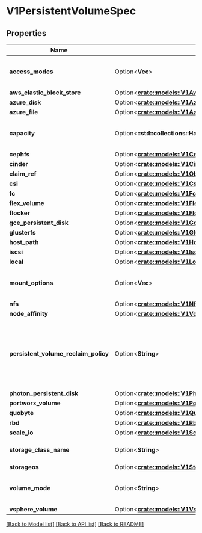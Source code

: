 # V1PersistentVolumeSpec

## Properties

Name | Type | Description | Notes
------------ | ------------- | ------------- | -------------
**access_modes** | Option<**Vec<String>**> | AccessModes contains all ways the volume can be mounted. More info: https://kubernetes.io/docs/concepts/storage/persistent-volumes#access-modes | [optional]
**aws_elastic_block_store** | Option<[**crate::models::V1AwsElasticBlockStoreVolumeSource**](v1.AWSElasticBlockStoreVolumeSource.md)> |  | [optional]
**azure_disk** | Option<[**crate::models::V1AzureDiskVolumeSource**](v1.AzureDiskVolumeSource.md)> |  | [optional]
**azure_file** | Option<[**crate::models::V1AzureFilePersistentVolumeSource**](v1.AzureFilePersistentVolumeSource.md)> |  | [optional]
**capacity** | Option<**::std::collections::HashMap<String, String>**> | A description of the persistent volume's resources and capacity. More info: https://kubernetes.io/docs/concepts/storage/persistent-volumes#capacity | [optional]
**cephfs** | Option<[**crate::models::V1CephFsPersistentVolumeSource**](v1.CephFSPersistentVolumeSource.md)> |  | [optional]
**cinder** | Option<[**crate::models::V1CinderPersistentVolumeSource**](v1.CinderPersistentVolumeSource.md)> |  | [optional]
**claim_ref** | Option<[**crate::models::V1ObjectReference**](v1.ObjectReference.md)> |  | [optional]
**csi** | Option<[**crate::models::V1CsiPersistentVolumeSource**](v1.CSIPersistentVolumeSource.md)> |  | [optional]
**fc** | Option<[**crate::models::V1FcVolumeSource**](v1.FCVolumeSource.md)> |  | [optional]
**flex_volume** | Option<[**crate::models::V1FlexPersistentVolumeSource**](v1.FlexPersistentVolumeSource.md)> |  | [optional]
**flocker** | Option<[**crate::models::V1FlockerVolumeSource**](v1.FlockerVolumeSource.md)> |  | [optional]
**gce_persistent_disk** | Option<[**crate::models::V1GcePersistentDiskVolumeSource**](v1.GCEPersistentDiskVolumeSource.md)> |  | [optional]
**glusterfs** | Option<[**crate::models::V1GlusterfsPersistentVolumeSource**](v1.GlusterfsPersistentVolumeSource.md)> |  | [optional]
**host_path** | Option<[**crate::models::V1HostPathVolumeSource**](v1.HostPathVolumeSource.md)> |  | [optional]
**iscsi** | Option<[**crate::models::V1IscsiPersistentVolumeSource**](v1.ISCSIPersistentVolumeSource.md)> |  | [optional]
**local** | Option<[**crate::models::V1LocalVolumeSource**](v1.LocalVolumeSource.md)> |  | [optional]
**mount_options** | Option<**Vec<String>**> | A list of mount options, e.g. [\"ro\", \"soft\"]. Not validated - mount will simply fail if one is invalid. More info: https://kubernetes.io/docs/concepts/storage/persistent-volumes/#mount-options | [optional]
**nfs** | Option<[**crate::models::V1NfsVolumeSource**](v1.NFSVolumeSource.md)> |  | [optional]
**node_affinity** | Option<[**crate::models::V1VolumeNodeAffinity**](v1.VolumeNodeAffinity.md)> |  | [optional]
**persistent_volume_reclaim_policy** | Option<**String**> | What happens to a persistent volume when released from its claim. Valid options are Retain (default for manually created PersistentVolumes), Delete (default for dynamically provisioned PersistentVolumes), and Recycle (deprecated). Recycle must be supported by the volume plugin underlying this PersistentVolume. More info: https://kubernetes.io/docs/concepts/storage/persistent-volumes#reclaiming | [optional]
**photon_persistent_disk** | Option<[**crate::models::V1PhotonPersistentDiskVolumeSource**](v1.PhotonPersistentDiskVolumeSource.md)> |  | [optional]
**portworx_volume** | Option<[**crate::models::V1PortworxVolumeSource**](v1.PortworxVolumeSource.md)> |  | [optional]
**quobyte** | Option<[**crate::models::V1QuobyteVolumeSource**](v1.QuobyteVolumeSource.md)> |  | [optional]
**rbd** | Option<[**crate::models::V1RbdPersistentVolumeSource**](v1.RBDPersistentVolumeSource.md)> |  | [optional]
**scale_io** | Option<[**crate::models::V1ScaleIoPersistentVolumeSource**](v1.ScaleIOPersistentVolumeSource.md)> |  | [optional]
**storage_class_name** | Option<**String**> | Name of StorageClass to which this persistent volume belongs. Empty value means that this volume does not belong to any StorageClass. | [optional]
**storageos** | Option<[**crate::models::V1StorageOsPersistentVolumeSource**](v1.StorageOSPersistentVolumeSource.md)> |  | [optional]
**volume_mode** | Option<**String**> | volumeMode defines if a volume is intended to be used with a formatted filesystem or to remain in raw block state. Value of Filesystem is implied when not included in spec. | [optional]
**vsphere_volume** | Option<[**crate::models::V1VsphereVirtualDiskVolumeSource**](v1.VsphereVirtualDiskVolumeSource.md)> |  | [optional]

[[Back to Model list]](../README.md#documentation-for-models) [[Back to API list]](../README.md#documentation-for-api-endpoints) [[Back to README]](../README.md)


